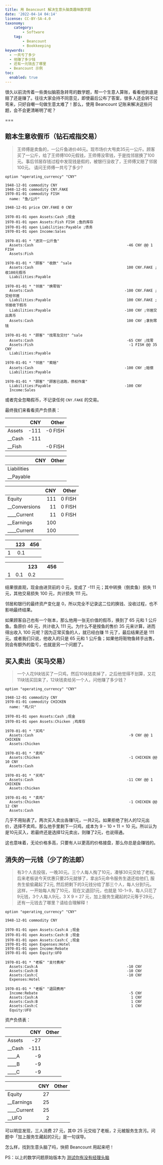 ```yaml
---
title: 用 Beancount 解决生意头脑类趣味数学题
date: '2022-04-14 04:14'
license: CC-BY-SA-4.0
taxonomy:
    category:
        - Software
    tag:
        - Beancount
        - Bookkeeping
keywords:
  - 一共亏了多少
  - 他赚了多少钱
  - 还有一元钱去了哪里
  - Beancount 示例
toc:
  enabled: true
---
```


很久以前流传着一些类似脑筋急转弯的数学题，帮一个生意人算账，看看他到底是赔了还是赚了。往往大家会持不同意见，即使最后公布了答案，很多人还会转不过弯来，只好自嘲一句做生意太难了！那么，使用 Beancount 记账来解决这些问题，会不会更清晰明了呢？

===

## 赔本生意收假币（钻石戒指交易）

> 王师傅是卖鱼的，一公斤鱼进价46元。现市场价大甩卖35元一公斤。顾客买了一公斤，给了王师傅100元假钱，王师傅没零钱，于是找邻居换了100元。事后邻居存钱过程中发现钱是假的，被银行没收了，王师傅又赔了邻居100元。
> 请问王师傅一共亏了多少?

```beancount
option "operating_currency" "CNY"

1948-12-01 commodity CNY
1948-12-01 commodity CNY.FAKE
1970-01-01 commodity FISH
  name: "鱼/公斤"

1948-12-01 price CNY.FAKE 0 CNY

1970-01-01 open Assets:Cash ;现金
1970-01-01 open Assets:Fish FISH ;鱼的库存
1970-01-01 open Liabilities:Payable ;债务
1970-01-01 open Income:Sales

1970-01-01 * "进货一公斤鱼"
  Assets:Cash                                           -46 CNY @@ 1 FISH
  Assets:Fish

1970-01-01 * "顾客" "收款" ^sale
  Assets:Cash                                           100 CNY.FAKE ;收100元假币
  Liabilities:Payable

1970-01-01 * "邻居" "换零钱"
  Assets:Cash                                          -100 CNY.FAKE ;交给邻居
  Liabilities:Payable                                   100 CNY.FAKE ;邻居收下假币
  Liabilities:Payable                                  -100 CNY ;邻居交出真币
  Assets:Cash                                           100 CNY ;拿到零钱

1970-01-01 * "顾客" "找零及交付" ^sale
  Assets:Cash                                           -65 CNY ;找零
  Assets:Fish                                            -1 FISH @@ 35 CNY
  Liabilities:Payable

1970-01-01 * "邻居" "索赔"
  Assets:Cash                                          -100 CNY ;赔偿
  Liabilities:Payable

1970-01-01 * "顾客" "顾客已逃跑，债权作废"
  Liabilities:Payable                                  -100 CNY
  Income:Sales
```

或者完全忽略假币，不记录任何 `CNY.FAKE` 的交易。

最终我们来看看资产负债表：

| | CNY | Other|
|-| ---:| ----:|
| Assets | -111 | -0 FISH |
| __Cash | -111 | |
| __Fish |      | -0 FISH |

| | CNY | Other|
|-| ---:| ----:|
| Liabilities | | |
| __Payable | | |

| | CNY | Other|
|-| ---:| ----:|
| Equity | 111 | 0 FISH |
| __Conversions | 11 | 0 FISH |
| ____Current | 11 | 0 FISH |
| __Earnings | 100 | |
| ____Current | 100 | |

| | 123 | 456 |
|-| ---:| ---:|
|1| 0.1|| 0.2 |

<table>
  <tr>
    <th><th>
    <th>123<th>
    <th>456<th>
  </tr>
  <tr>
    <td>1</td>
    <td>0.1</td>
    <td>0.2</td>
  </tr>
</table>

结果很直观，现金由进货前的 0 元，变成了 -111 元；其中转换（倒卖鱼）损失 11 元，其他交易损失 100 元，共计损失 111 元。

邻居和银行的最终资产变化是 0，所以完全不记录这二位的换钱、没收过程，也不影响最终结果。

如果顾客自己也有一个账本，那么他用一张无价值的假币，换到了 65 元和 1 公斤鱼。鱼原价 46 元，共计收入 111 元。为什么不是按鱼的售价 35 元来计算，进而得出收入 100 元呢？因为正常买鱼的人，就已经白赚 11 元了，最后结果还是 111 元。或者我们只说，他收入的只是 65 元和 1 公斤鱼；如果他将赃物鱼转手出售，则会有额外的盈亏，也就是另一个问题了。

## 买入卖出（买马交易）

> 一个人花9块钱买了一只鸡，然后10块钱卖掉了，之后他觉得不划算，又花11块钱买回来了，12块钱卖给另一个人，问他赚了多少钱？

```beancount
option "operating_currency" "CNY"

1948-12-01 commodity CNY
1970-01-01 commodity CHICKEN
  name: "鸡/只"

1970-01-01 open Assets:Cash ;现金
1970-01-01 open Assets:Chicken ;鸡库存

1970-01-01 * "买鸡"
  Assets:Cash                                            -9 CNY @@ 1 CHICKEN
  Assets:Chicken

1970-01-01 * "卖鸡"
  Assets:Chicken                                         -1 CHICKEN @@ 10 CNY
  Assets:Cash

1970-01-01 * "买鸡"
  Assets:Cash                                           -11 CNY @@ 1 CHICKEN
  Assets:Chicken

1970-01-01 * "卖鸡"
  Assets:Chicken                                         -1 CHICKEN @@ 12 CNY
  Assets:Cash
```

几乎不用贴表了。两次买入卖出各赚1元，一共2元。如果拒绝了别人的12元出价，选择不卖鸡，那么他手里剩下一只鸡，成本为 $9-10+11=10$ 元。所以认为是10元买入，若最终还是选择12元卖出，则赚了2元，也说得通。

这也意味着，无论价格多高，只要有人以更高的价格接盘，那么你总是会赚钱的。

## 消失的一元钱（少了的法郎）

> 有3个人去投宿，一晚30元。三个人每人掏了10元，凑够30元交给了老板。后来老板说今天优惠只要25元就够了，拿出5元命令服务生退还给他们, 服务生偷偷藏起了2元, 然后把剩下的3元钱分给了那三个人，每人分到1元。这样，一开始每人掏了10元，现在又退回1元，也就是 10-1=9，每人只花了9元钱，3个人每人9元，3 X 9 = 27 元，加上服务生藏起的2元等于29元，还有一元钱去了哪里？请给合理解释！

```beancount
option "operating_currency" "CNY"

1948-12-01 commodity CNY

1970-01-01 open Assets:Cash:A ;现金
1970-01-01 open Assets:Cash:B ;现金
1970-01-01 open Assets:Cash:C ;现金
1970-01-01 open Expenses:Hotel
1970-01-01 open Income:Rebate
1970-01-01 open Equity:UFO

1970-01-01 * "老板" "支付费用"
  Assets:Cash:A                                         -10 CNY
  Assets:Cash:B                                         -10 CNY
  Assets:Cash:C                                         -10 CNY
  Expenses:Hotel

1970-01-01 * "老板" "退回费用"
  Income:Rebate                                          -5 CNY
  Assets:Cash:A                                           1 CNY
  Assets:Cash:B                                           1 CNY
  Assets:Cash:C                                           1 CNY
  Equity:UFO

```

资产负债表：

| | CNY | Other|
|-| ---:| ----:|
| Assets | -27 | |
| __Cash | -111 | |
| ____A | -9 | |
| ____B | -9 | |
| ____C | -9 | |

| | CNY | Other|
|-| ---:| ----:|
| Equity | 27 | |
| __Earnings | 25 | |
| ____Current | 25 | |
| __UFO | 2 | |

可以明显发现，三人消费 27 元，其中 25 元交给了老板，2 元被服务生贪污。问题中「加上服务生藏起的2元」是一句误导。

怎么样，找到生意头脑了吗，快把 Beancount 用起来吧！

PS：以上的数学问题原始版本为 [测试你有没有经理头脑](https://www.cnblogs.com/skylaugh/archive/2006/09/13/503501.html)